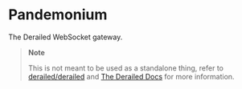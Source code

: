 # Pandemonium

The Derailed WebSocket gateway.

> **Note**
>
> This is not meant to be used as a standalone thing, refer to [derailed/derailed](https://github.com/derailed/derailed)
> and [The Derailed Docs](https://derailed.github.io/docs) for more information.
